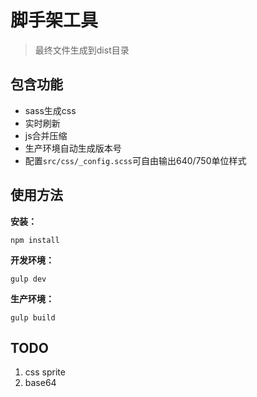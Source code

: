# 脚手架工具

> 最终文件生成到dist目录

## 包含功能

- sass生成css
- 实时刷新
- js合并压缩
- 生产环境自动生成版本号
- 配置`src/css/_config.scss`可自由输出640/750单位样式

## 使用方法

**安装：**

```
npm install
```

**开发环境：**

```
gulp dev
```

**生产环境：**

```
gulp build
```


## TODO

1. css sprite
2. base64